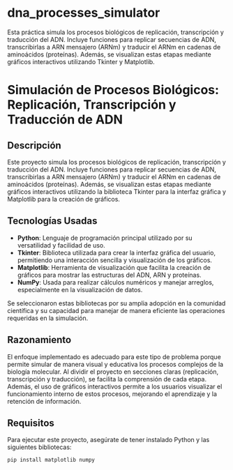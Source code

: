 # dna_processes_simulator
Esta práctica simula los procesos biológicos de replicación, transcripción y traducción del ADN. Incluye funciones para replicar secuencias de ADN, transcribirlas a ARN mensajero (ARNm) y traducir el ARNm en cadenas de aminoácidos (proteínas). Además, se visualizan estas etapas mediante gráficos interactivos utilizando Tkinter y Matplotlib.

# Simulación de Procesos Biológicos: Replicación, Transcripción y Traducción de ADN

## Descripción

Este proyecto simula los procesos biológicos de replicación, transcripción y traducción del ADN. Incluye funciones para replicar secuencias de ADN, transcribirlas a ARN mensajero (ARNm) y traducir el ARNm en cadenas de aminoácidos (proteínas). Además, se visualizan estas etapas mediante gráficos interactivos utilizando la biblioteca Tkinter para la interfaz gráfica y Matplotlib para la creación de gráficos.

## Tecnologías Usadas

- **Python**: Lenguaje de programación principal utilizado por su versatilidad y facilidad de uso.
- **Tkinter**: Biblioteca utilizada para crear la interfaz gráfica del usuario, permitiendo una interacción sencilla y visualización de los gráficos.
- **Matplotlib**: Herramienta de visualización que facilita la creación de gráficos para mostrar las estructuras del ADN, ARN y proteínas.
- **NumPy**: Usada para realizar cálculos numéricos y manejar arreglos, especialmente en la visualización de datos.

Se seleccionaron estas bibliotecas por su amplia adopción en la comunidad científica y su capacidad para manejar de manera eficiente las operaciones requeridas en la simulación.

## Razonamiento

El enfoque implementado es adecuado para este tipo de problema porque permite simular de manera visual y educativa los procesos complejos de la biología molecular. Al dividir el proyecto en secciones claras (replicación, transcripción y traducción), se facilita la comprensión de cada etapa. Además, el uso de gráficos interactivos permite a los usuarios visualizar el funcionamiento interno de estos procesos, mejorando el aprendizaje y la retención de información.

## Requisitos

Para ejecutar este proyecto, asegúrate de tener instalado Python y las siguientes bibliotecas:

```bash
pip install matplotlib numpy
